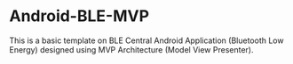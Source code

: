 # Android-BLE-MVP
This is a basic template on BLE Central Android Application (Bluetooth Low Energy) designed using MVP Architecture (Model View Presenter).
